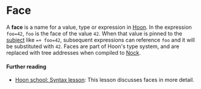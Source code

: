 # Face

A **face** is a name for a value, type or expression in [Hoon](/glossary/hoon). In the expression `foo=42`, `foo` is the face of the value `42`. When that value is pinned to the [subject](/glossary/subject) like `=+ foo=42`, subsequent expressions can reference `foo` and it will be substituted with `42`. Faces are part of Hoon's type system, and are replaced with tree addresses when compiled to [Nock](/glossary/nock).

#### Further reading

- [Hoon school: Syntax lesson](/courses/hoon-school/B-syntax#preserving-values-with-faces): This lesson discusses faces in more detail.
